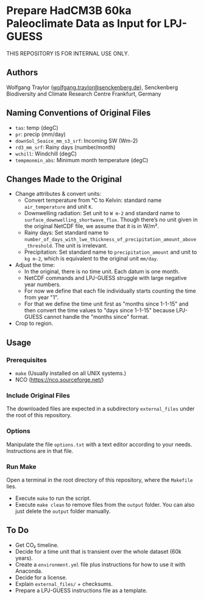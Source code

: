 Prepare HadCM3B 60ka Paleoclimate Data as Input for LPJ-GUESS
=============================================================

THIS REPOSITORY IS FOR INTERNAL USE ONLY.

Authors
-------

Wolfgang Traylor (wolfgang.traylor@senckenberg.de), Senckenberg Biodiversity and Climate Research Centre Frankfurt, Germany

Naming Conventions of Original Files
------------------------------------

- `tas`: temp (degC)
- `pr`: precip (mm/day)
- `downSol_Seaice_mm_s3_srf`: Incoming SW (Wm-2)
- `rd3_mm_srf`: Rainy days (number/month)
- `wchill`: Windchill (degC)
- `tempmonmin_abs`: Minimum month temperature (degC)

Changes Made to the Original
----------------------------

- Change attributes & convert units:
	- Convert temperature from °C to Kelvin: standard name `air_temperature` and unit `K`.
	- Downwelling radiation: Set unit to `W m-2` and standard name to `surface_downwelling_shortwave_flux`. Though there’s no unit given in the original NetCDF file, we assume that it is in W/m².
	- Rainy days: Set standard name to `number_of_days_with_lwe_thickness_of_precipitation_amount_above_threshold`. The unit is irrelevant.
	- Precipitation: Set standard name to `precipitation_amount` and unit to `kg m-2`, which is equivalent to the original unit `mm/day`.
- Adjust the time:
	- In the original, there is no time unit. Each datum is one month.
	- NetCDF commands and LPJ-GUESS struggle with large negative year numbers.
	- For now we define that each file individually starts counting the time from year "1".
	- For that we define the time unit first as "months since 1-1-15" and then convert the time values to "days since 1-1-15" because LPJ-GUESS cannot handle the "months since" format.
- Crop to region.

Usage
-----

### Prerequisites
- `make` (Usually installed on all UNIX systems.)
- NCO (<https://nco.sourceforge.net/>)

### Include Original Files
The downloaded files are expected in a subdirectory `external_files` under the root of this repository.

### Options
Manipulate the file `options.txt` with a text editor according to your needs.
Instructions are in that file.

### Run Make
Open a terminal in the root directory of this repository, where the `Makefile` lies.
- Execute `make` to run the script.
- Execute `make clean` to remove files from the `output` folder. You can also just delete the `output` folder manually.

To Do
-----

- Get CO₂ timeline.
- Decide for a time unit that is transient over the whole dataset (60k years).
- Create a `environment.yml` file plus instructions for how to use it with Anaconda.
- Decide for a license.
- Explain `external_files/` + checksums.
- Prepare a LPJ-GUESS instructions file as a template.
